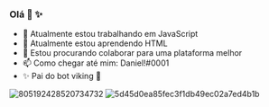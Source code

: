 ### Olá 👋 ✨

- 🔭 Atualmente estou trabalhando em JavaScript
- 🌱 Atualmente estou aprendendo HTML
- 👯 Estou procurando colaborar para uma plataforma melhor
- 📫 Como chegar até mim: Daniel!#0001
- ✨ Pai do bot viking 🤞

![805192428520734732](https://user-images.githubusercontent.com/77695301/110166709-818cec80-7dd3-11eb-8fc1-9824bec1689a.png) ![5d45d0ea85fec3f1db49ec02a7ed4b1b](https://user-images.githubusercontent.com/77695301/110166774-98334380-7dd3-11eb-94f0-944a6e2053d4.png)
